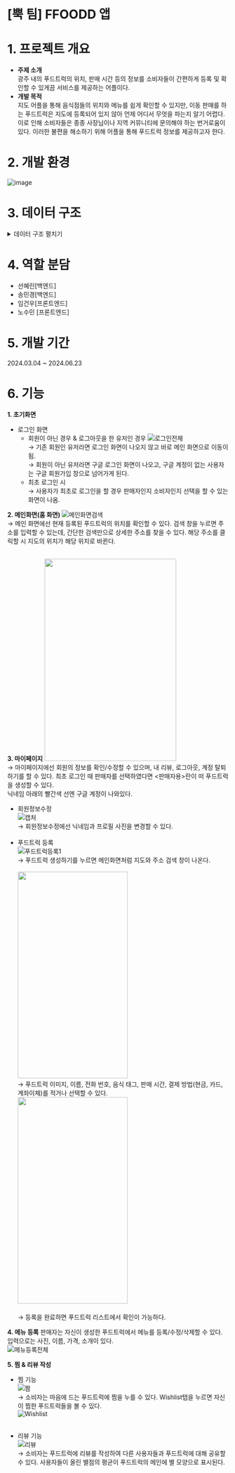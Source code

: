 # [뿍 팀] FFOODD 앱 

# 1. 프로젝트 개요
* **주제 소개**<br>
  광주 내의 푸드트럭의 위치, 판매 시간 등의 정보를 소비자들이 간편하게 등록 및 확인할 수 있게끔 서비스를 제공하는 어플이다.
* **개발 목적**<br>
  지도 어플을 통해 음식점들의 위치와 메뉴를 쉽게 확인할 수 있지만, 이동 판매를 하는 푸드트럭은 지도에 등록되어 있지 않아 언제 어디서 무엇을 파는지 알기 어렵다. 이로 인해 소비자들은 종종 사장님이나 지역 커뮤니티에 문의해야 하는 번거로움이 있다. 이러한 불편을 해소하기 위해 어플을 통해 푸드트럭 정보를 제공하고자 한다.

# 2. 개발 환경
![image](https://github.com/user-attachments/assets/b094a2bc-1870-40f3-bf73-9775d8a5ca67)

# 3. 데이터 구조
<details>
<summary>데이터 구조 펼치기</summary>
<div markdown="1">

  <pre>
  <code>
    Users (Collection)
    |
    └── userDocID (Document)
    ├── user_email: ""
    ├── user_img: ""
    ├── user_name: ""
    ├── user_img_source: ""
    ├── review_create_truckid: [] 
    ├── favorite_truckid: [] 
    └── user_type : boolean 

    FoodTruck (Collection)
    |
    └── foodTruckDocID (Document)
    ├── user_uid : ""
        ├── truck_name: ""
        ├── truck_description: ""
        ├── truck_create_date : ""
        ├── truck_schedule: ""
        ├── truck_phone: ""
        ├── truck_img : ""
        ├── truck_tag : ""
        ├── truck_latitude :  double
        ├── truck_longitude : double
        ├── truck_avgrating : double
        └── truck_payment: { 
            ├── cash: boolean
            ├── card: boolean
            ├── bankTransfer: boolean
            ├── bankName: ""
            ├── accountName: ""
            └── accountNumber: ""
        }
    
    Menu (Collection)
    |
    └── menuDocID (Document)
        ├── menu_name: ""
        ├── truck_description: ""
        ├── menu_price: ""
        └── menu_img: ""
    
    Review (Collection)
    |
    └── reviewDocID (Document)
        ├── review_create_date: ""
        ├── user_uid: ""
        ├── user_name: ""
        ├── user_img : ""
        ├── Rating : double
        ├── review_context : ""
        └── update: int
  </code>
  </pre>

</div>
</details>

# 4. 역할 분담
* 선혜린[백엔드]
* 송민경[백엔드]
* 임건우[프론트엔드]
* 노수민 [프론트엔드]

# 5. 개발 기간
2024.03.04 ~ 2024.06.23

# 6. 기능
**1. 초기화면**
* 로그인 화면
  * 회원이 아닌 경우 & 로그아웃을 한 유저인 경우
     ![로그인전체](https://github.com/user-attachments/assets/a17d56ed-0875-4ff4-9610-8a174be9ac9f)<br>
    → 기존 회원인 유저라면 로그인 화면이 나오지 않고 바로 메인 화면으로 이동이 됨. <br>
    → 회원이 아닌 유저라면 구글 로그인 화면이 나오고, 구글 계정이 없는 사용자는 구글 회원가입 창으로 넘어가게 된다.<br>
  * 최초 로그인 시<br>
    → 사용자가 최초로 로그인을 할 경우 판매자인지 소비자인지 선택을 할 수 있는 화면이 나옴. <br>

**2. 메인화면(홈 화면)**
![메인화면검색](https://github.com/user-attachments/assets/d231b68d-03aa-442b-9f8b-25caa60d8774)<br>
→ 메인 화면에선 현재 등록된 푸드트럭의 위치를 확인할 수 있다. 검색 창을 누르면 주소를 입력할 수 있는데, 간단한 검색만으로 상세한 주소를 찾을 수 있다. 해당 주소를 클릭할 시 지도의 위치가 해당 위치로 바뀐다.<br><br>

**3. 마이페이지**
<img src="https://github.com/user-attachments/assets/8d0653b4-1589-4a02-96dc-455bec77f09a" width="300" height="460"><br>
→ 마이페이지에선 회원의 정보를 확인/수정할 수 있으며, 내 리뷰,  로그아웃, 계정 탈퇴하기를 할 수 있다. 최초 로그인 때 판매자를 선택하였다면 <판매자용>란이 떠 푸드트럭을 생성할 수 있다.<br>
닉네임 아래의 빨간색 선엔 구글 계정이 나와있다.<br>

* 회원정보수정<br>
  ![캡처](https://github.com/user-attachments/assets/0fbf4f19-8153-4dbb-9486-fe9acade3133)<br>
  → 회원정보수정에선 닉네임과 프로필 사진을 변경할 수 있다.<br><br>
* 푸드트럭 등록<br>
  ![푸드트럭등록1](https://github.com/user-attachments/assets/db7417d2-5c4e-4809-8643-09b0b920941b)<br>
  → 푸드트럭 생성하기를 누르면 메인화면처럼 지도와 주소 검색 창이 나온다.<br><br>
  <img src="https://github.com/user-attachments/assets/5b6e55ab-226d-45ca-a789-ec6fbac1e6e9" width="250" height="470"><br>
  → 푸드트럭 이미지, 이름, 전화 번호, 음식 태그, 판매 시간, 결제 방법(현금, 카드, 계좌이체)를 적거나 선택할 수 있다.<br>
  <img src="https://github.com/user-attachments/assets/31ef369b-bac1-471e-ad22-d7f66365e858" width="250" height="470"><br><br>
  → 등록을 완료하면 푸드트럭 리스트에서 확인이 가능하다. <br>

**4. 메뉴 등록**
판매자는 자신이 생성한 푸드트럭에서 메뉴를 등록/수정/삭제할 수 있다. 입력으로는 사진, 이름, 가격, 소개이 있다.<br>
![메뉴등록전체](https://github.com/user-attachments/assets/2a5648f2-8685-4237-bb53-a7538cd38dac) <br>

**5. 찜 & 리뷰 작성**
* 찜 기능<br>
![짬](https://github.com/user-attachments/assets/58b981c7-560c-4009-b805-ed45be2e0fcf)<br>
→ 소비자는 마음에 드는 푸드트럭에 찜을 누를 수 있다. Wishlist탭을 누르면 자신이 찜한 푸드트럭들을 볼 수 있다.<br>
![Wishlist](https://github.com/user-attachments/assets/f2fb555b-dba9-446e-a1fd-8744d8ece681)<br><br>

* 리뷰 기능<br>
![리뷰](https://github.com/user-attachments/assets/2e6e69c8-2c9b-4738-a44b-ccd1956d7817)<br>
→ 소비자는 푸드트럭에 리뷰를 작성하여 다른 사용자들과 푸드트럭에 대해 공유할 수 있다. 사용자들이 올린 별점의 평균이 푸드트럭의 메인에 별 모양으로 표시된다.<br>





